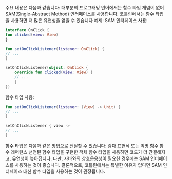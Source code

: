 주요 내용은 다음과 같습니다:
대부분의 프로그래밍 언어에서는 함수 타입 개념이 없어 SAM(Single-Abstract Method) 인터페이스를 사용합니다.
코틀린에서는 함수 타입을 사용하면 더 많은 유연성을 얻을 수 있습니다
예제:
SAM 인터페이스 사용:
```kotlin
interface OnClick {
fun clicked(view: View)
}

fun setOnClickListener(listener: OnClick) {
// ...
}

setOnClickListener(object: OnClick {
    override fun clicked(view: View) {
    // ...
    }
})
```
함수 타입 사용:
```kotlin
fun setOnClickListener(listener: (View) -> Unit) {
// ...
}

setOnClickListener { view ->
// ...
}
```
함수 타입은 다음과 같은 방법으로 전달할 수 있습니다:
람다 표현식 또는 익명 함수
함수 레퍼런스
선언된 함수 타입을 구현한 객체
함수 타입을 사용하면 코드가 더 간결해지고, 유연성이 높아집니다.
다만, 자바와의 상호운용성이 필요한 경우에는 SAM 인터페이스를 사용하는 것이 좋습니다.
결론적으로, 코틀린에서는 특별한 이유가 없다면 SAM 인터페이스 대신 함수 타입을 사용하는 것이 권장됩니다.